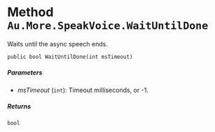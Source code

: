 # Method `Au.More.SpeakVoice.WaitUntilDone`

Waits until the async speech ends.

```
public bool WaitUntilDone(int msTimeout)
```

##### Parameters

- *msTimeout*  (`int`):
    Timeout milliseconds, or -1.

##### Returns

`bool`